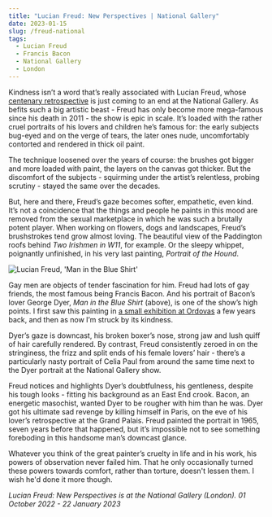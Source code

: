 ```yaml
---
title: "Lucian Freud: New Perspectives | National Gallery"
date: 2023-01-15
slug: /freud-national
tags:
  - Lucian Freud
  - Francis Bacon
  - National Gallery
  - London
---
```


Kindness isn’t a word that’s really associated with Lucian Freud, whose [centenary retrospective](https://www.nationalgallery.org.uk/exhibitions/the-credit-suisse-exhibition-lucian-freud-new-perspectives) is just coming to an end at the National Gallery. As befits such a big artistic beast - Freud has only become more mega-famous since his death in 2011 - the show is epic in scale. It’s loaded with the rather cruel portraits of his lovers and children he’s famous for: the early subjects bug-eyed and on the verge of tears, the later ones nude, uncomfortably contorted and rendered in thick oil paint. 

The technique loosened over the years of course: the brushes got bigger and more loaded with paint, the layers on the canvas got thicker. But the discomfort of the subjects - squirming under the artist’s relentless, probing scrutiny - stayed the same over the decades.

But, here and there, Freud’s gaze becomes softer, empathetic, even kind. It’s not a coincidence that the things and people he paints in this mood are removed from the sexual marketplace in which he was such a brutally potent player. When working on flowers, dogs and landscapes, Freud’s brushstrokes tend grow almost loving. The beautiful view of the Paddington roofs behind *Two Irishmen in W11*, for example. Or the sleepy whippet, poignantly unfinished, in his very last painting, *Portrait of the Hound*. 

![Lucian Freud, 'Man in the Blue Shirt'](/freud-national-1.jpeg)

Gay men are objects of tender fascination for him. Freud had lots of gay friends, the most famous being Francis Bacon. And his portrait of Bacon’s lover George Dyer, *Man in the Blue Shirt* (above), is one of the show’s high points. I first saw this painting in [a small exhibition at Ordovas](https://www.ordovasart.com/exhibition/london-painters-london/) a few years back, and then as now I’m struck by its kindness.

Dyer’s gaze is downcast, his broken boxer’s nose, strong jaw and lush quiff of hair carefully rendered. By contrast, Freud consistently zeroed in on the stringiness, the frizz and split ends of his female lovers’ hair - there’s a particularly nasty portrait of Celia Paul from around the same time next to the Dyer portrait at the National Gallery show.

Freud notices and highlights Dyer’s doubtfulness, his gentleness, despite his tough looks - fitting his background as an East End crook. Bacon, an energetic masochist, wanted Dyer to be rougher with him than he was. Dyer got his ultimate sad revenge by killing himself in Paris, on the eve of his lover’s retrospective at the Grand Palais. Freud painted the portrait in 1965, seven years before that happened, but it’s impossible not to see something foreboding in this handsome man’s downcast glance. 

Whatever you think of the great painter’s cruelty in life and in his work, his powers of observation never failed him. That he only occasionally turned these powers towards comfort, rather than torture, doesn't lessen them. I wish he'd done it more though.

*Lucian Freud: New Perspectives is at the National Gallery (London). 01 October 2022 - 22 January 2023*
